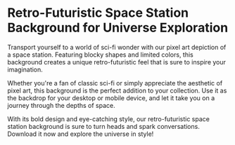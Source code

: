<!--font:Poppins-->

# Retro-Futuristic Space Station Background for Universe Exploration

Transport yourself to a world of sci-fi wonder with our pixel art depiction of a space station. Featuring blocky shapes and limited colors, this background creates a unique retro-futuristic feel that is sure to inspire your imagination.

Whether you're a fan of classic sci-fi or simply appreciate the aesthetic of pixel art, this background is the perfect addition to your collection. Use it as the backdrop for your desktop or mobile device, and let it take you on a journey through the depths of space.

With its bold design and eye-catching style, our retro-futuristic space station background is sure to turn heads and spark conversations. Download it now and explore the universe in style!

<!--

Write me markdown content of website with wallpaper:

"A pixel art depiction of a space station, with blocky shapes and limited colors that create a retro and futuristic feel."

The header of the page should not be copy of the text but rather a real content of the website which is using this wallpaper.


---


# Retro-Futuristic Space Station Wallpaper

Add a touch of nostalgia and futurism to your desktop or mobile device with our pixel art depiction of a space station. Featuring blocky shapes and limited colors, this wallpaper creates a unique retro-futuristic feel that is sure to stand out.

Whether you're a fan of classic sci-fi or simply appreciate the aesthetic of pixel art, this wallpaper is the perfect addition to your collection. Download it now and transform your screen into a window to the future!


---


Heading should not include word "wallpaper". The website should not be about the wallpaper itself, wallpaper is just a related background, rewrite whole content.


---


# Explore the Universe with Our Retro-Futuristic Space Station Background

Transport yourself to a world of sci-fi wonder with our pixel art depiction of a space station. Featuring blocky shapes and limited colors, this background creates a unique retro-futuristic feel that is sure to inspire your imagination.

Whether you're a fan of classic sci-fi or simply appreciate the aesthetic of pixel art, this background is the perfect addition to your collection. Use it as the backdrop for your desktop or mobile device, and let it take you on a journey through the depths of space.

With its bold design and eye-catching style, our retro-futuristic space station background is sure to turn heads and spark conversations. Download it now and explore the universe in style!


---


Write me a Google font which is best fitting for the website.

Pick from the list:
- Montserrat
- Dancing Script
- Raleway
- Cinzel
- Poppins
- IBM Plex Sans
- Playfair Display
- Inter
- Creepster
- Alegreya
- Roboto
- Orbitron
- Open Sans
- Cormorant Garamond
- Lobster
- Futura
- Cinzel Decorative
- Great Vibes
- Cabin
- Exo 2
- Barlow Condensed
- Lato


Write just the font name nothing else.


---


Poppins

-->
